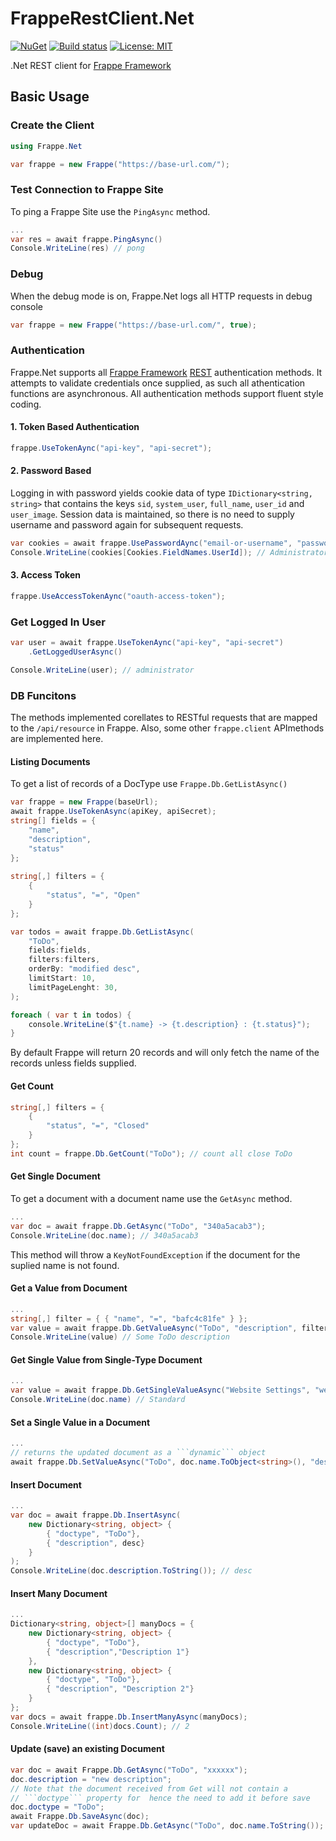 # FrappeRestClient.Net
[![NuGet](https://img.shields.io/nuget/v/FrappeRestClient.Net.svg?label=NuGet)](https://www.nuget.org/packages/FrappeRestClient.Net/)
[![Build status](https://ci.appveyor.com/api/projects/status/9w5vjt7yq2cpbo1u/branch/main?svg=true)](https://ci.appveyor.com/project/yemikudaisi/frapperestclient-net/branch/main)
[![License: MIT](https://img.shields.io/badge/License-MIT-yellow.svg)](LICENSE)

.Net REST client for [Frappe Framework](https://frappeframework.com/)

## Basic Usage

### Create the Client

```cs
using Frappe.Net

var frappe = new Frappe("https://base-url.com/");
```

### Test Connection to Frappe Site

To ping a Frappe Site use the ```PingAsync``` method.

```cs
...
var res = await frappe.PingAsync()
Console.WriteLine(res) // pong
```

### Debug

When the debug mode is on, Frappe.Net logs all HTTP requests in debug console

```cs
var frappe = new Frappe("https://base-url.com/", true);
```

### Authentication

Frappe.Net supports all [Frappe Framework](https://frappeframework.com/) [REST](https://frappeframework.com/docs/user/en/api/rest) authentication methods. It attempts to validate credentials once supplied, as such all athentication functions are asynchronous. All authentication methods support fluent style coding.

#### 1. Token Based Authentication

```cs
frappe.UseTokenAync("api-key", "api-secret");
```

#### 2. Password Based 

Logging in with password yields cookie data of type ```IDictionary<string, string>``` that contains the keys ```sid```, ```system_user```, ```full_name```, ```user_id``` and ```user_image```. Session data is maintained, so there is no need to supply username and password again for subsequent requests.

```cs
var cookies = await frappe.UsePasswordAync("email-or-username", "password");
Console.WriteLine(cookies[Cookies.FieldNames.UserId]); // Administrator
```

#### 3. Access Token 

```cs
frappe.UseAccessTokenAync("oauth-access-token");
```

### Get Logged In User

```cs
var user = await frappe.UseTokenAync("api-key", "api-secret")
	.GetLoggedUserAsync()

Console.WriteLine(user); // administrator
```

### DB Funcitons

The methods implemented corellates to RESTful requests that are mapped to the `/api/resource` in Frappe. Also, some other ```frappe.client``` APImethods are implemented here.

#### Listing Documents

To get a list of records of a DocType use ```Frappe.Db.GetListAsync()```

```cs
var frappe = new Frappe(baseUrl);
await frappe.UseTokenAsync(apiKey, apiSecret);
string[] fields = { 
    "name", 
    "description",
    "status"
};
                
string[,] filters = { 
    { 
        "status", "=", "Open" 
    } 
};

var todos = await frappe.Db.GetListAsync(
    "ToDo", 
    fields:fields, 
    filters:filters,
    orderBy: "modified desc",
    limitStart: 10,
    limitPageLenght: 30,
);

foreach ( var t in todos) {
    console.WriteLine($"{t.name} -> {t.description} : {t.status}");
}
```

By default Frappe will return 20 records and will only fetch the name of the records unless fields  supplied. 

#### Get Count

```cs
string[,] filters = { 
    { 
        "status", "=", "Closed" 
    } 
};
int count = frappe.Db.GetCount("ToDo"); // count all close ToDo
```

#### Get Single Document

To get a document with a document name use the ```GetAsync``` method.
```cs
...
var doc = await frappe.Db.GetAsync("ToDo", "340a5acab3");
Console.WriteLine(doc.name); // 340a5acab3
```

This method will throw a ```KeyNotFoundException``` if the document for the suplied name is not found.

#### Get a Value from Document

```cs
...
string[,] filter = { { "name", "=", "bafc4c81fe" } };
var value = await frappe.Db.GetValueAsync("ToDo", "description", filter);
Console.WriteLine(value) // Some ToDo description
```

#### Get Single Value from Single-Type Document

```cs
...
var value = await frappe.Db.GetSingleValueAsync("Website Settings", "website_theme");
Console.WriteLine(doc.name) // Standard
```

#### Set a Single Value in a Document

```cs
...
// returns the updated document as a ```dynamic``` object
await frappe.Db.SetValueAsync("ToDo", doc.name.ToObject<string>(), "description", data);
```
 
#### Insert Document

```cs
...
var doc = await frappe.Db.InsertAsync(
    new Dictionary<string, object> {
        { "doctype", "ToDo"},
        { "description", desc}
    }
);
Console.WriteLine(doc.description.ToString()); // desc
```

#### Insert Many Document

```cs
...
Dictionary<string, object>[] manyDocs = {
    new Dictionary<string, object> {
        { "doctype", "ToDo"},
        { "description","Description 1"}
    },
    new Dictionary<string, object> {
        { "doctype", "ToDo"},
        { "description", "Description 2"}
    }
};
var docs = await frappe.Db.InsertManyAsync(manyDocs);
Console.WriteLine((int)docs.Count); // 2
```

#### Update (save) an existing Document

```cs
var doc = await Frappe.Db.GetAsync("ToDo", "xxxxxx");
doc.description = "new description";
// Note that the document received from Get will not contain a
// ```doctype``` property for  hence the need to add it before save
doc.doctype = "ToDo"; 
await Frappe.Db.SaveAsync(doc);
var updateDoc = await Frappe.Db.GetAsync("ToDo", doc.name.ToString());
```
